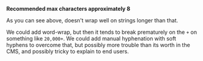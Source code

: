 **Recommended max characters approximately 8**

As you can see above, doesn't wrap well on strings longer than that.

We could add word-wrap, but then it tends to break prematurely on the `+` on something like `20,000+`. We could add manual hyphenation with soft hyphens to overcome that, but possibly more trouble than its worth in the CMS, and possibly tricky to explain to end users.